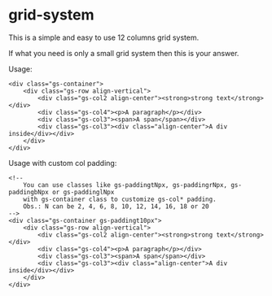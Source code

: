 # grid-system

This is a simple and easy to use 12 columns grid system.

If what you need is only a small grid system then this is your answer.

Usage:

    <div class="gs-container">
        <div class="gs-row align-vertical">
            <div class="gs-col2 align-center"><strong>strong text</strong></div>
            <div class="gs-col4"><p>A paragraph</p></div>
            <div class="gs-col3"><span>A span</span></div>
            <div class="gs-col3"><div class="align-center">A div inside</div></div>
        </div>
    </div>

Usage with custom col padding:

    <!-- 
        You can use classes like gs-paddingtNpx, gs-paddingrNpx, gs-paddingbNpx or gs-paddinglNpx
        with gs-container class to customize gs-col* padding.
        Obs.: N can be 2, 4, 6, 8, 10, 12, 14, 16, 18 or 20
    -->
    <div class="gs-container gs-paddingt10px">
        <div class="gs-row align-vertical">
            <div class="gs-col2 align-center"><strong>strong text</strong></div>
            <div class="gs-col4"><p>A paragraph</p></div>
            <div class="gs-col3"><span>A span</span></div>
            <div class="gs-col3"><div class="align-center">A div inside</div></div>
        </div>
    </div>
